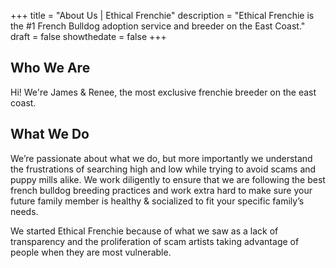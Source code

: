 +++
 title = "About Us | Ethical Frenchie"
 description = "Ethical Frenchie is the #1 French Bulldog adoption service and breeder on the East Coast."
 draft = false
 showthedate = false
+++

<h2>Who We Are</h2>

Hi! We're James & Renee, the most exclusive frenchie breeder on the east coast.

<h2>What We Do</h2>

We’re passionate about what we do, but more importantly we understand the frustrations of searching high and low while trying to avoid scams and puppy mills alike. We work diligently to ensure that we are following the best french bulldog breeding practices and work extra hard to make sure your future family member is healthy & socialized to fit your specific family’s needs.

We started Ethical Frenchie because of what we saw as a lack of transparency and the proliferation of scam artists taking advantage of people when they are most vulnerable.
